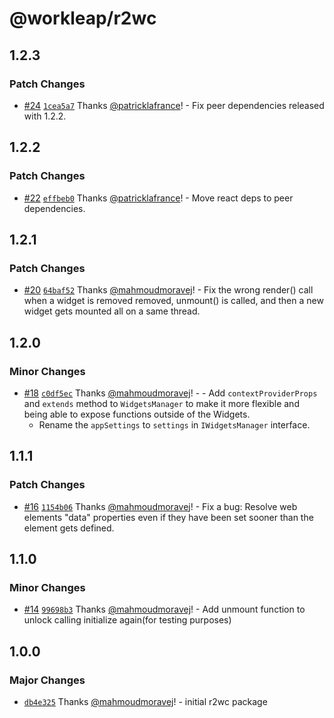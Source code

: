 # @workleap/r2wc

## 1.2.3

### Patch Changes

- [#24](https://github.com/workleap/wl-r2wc/pull/24) [`1cea5a7`](https://github.com/workleap/wl-r2wc/commit/1cea5a7132919be0d159dc2de676d78b247eaf6e) Thanks [@patricklafrance](https://github.com/patricklafrance)! - Fix peer dependencies released with 1.2.2.

## 1.2.2

### Patch Changes

- [#22](https://github.com/workleap/wl-r2wc/pull/22) [`effbeb0`](https://github.com/workleap/wl-r2wc/commit/effbeb07cb02a2817854bf0ef0df18e8b94de066) Thanks [@patricklafrance](https://github.com/patricklafrance)! - Move react deps to peer dependencies.

## 1.2.1

### Patch Changes

- [#20](https://github.com/workleap/wl-r2wc/pull/20) [`64baf52`](https://github.com/workleap/wl-r2wc/commit/64baf528204dcbe2454dba9c3669391b6be76cfd) Thanks [@mahmoudmoravej](https://github.com/mahmoudmoravej)! - Fix the wrong render() call when a widget is removed removed, unmount() is called, and then a new widget gets mounted all on a same thread.

## 1.2.0

### Minor Changes

- [#18](https://github.com/workleap/wl-r2wc/pull/18) [`c0df5ec`](https://github.com/workleap/wl-r2wc/commit/c0df5ec85e796f305de8835114fbf4af12373773) Thanks [@mahmoudmoravej](https://github.com/mahmoudmoravej)! - - Add `contextProviderProps` and `extends` method to `WidgetsManager` to make it more flexible and being able to expose functions outside of the Widgets.
  - Rename the `appSettings` to `settings` in `IWidgetsManager` interface.

## 1.1.1

### Patch Changes

- [#16](https://github.com/workleap/wl-r2wc/pull/16) [`1154b06`](https://github.com/workleap/wl-r2wc/commit/1154b06d52d24ab307305787d5698dff67e8d1fd) Thanks [@mahmoudmoravej](https://github.com/mahmoudmoravej)! - Fix a bug: Resolve web elements "data" properties even if they have been set sooner than the element gets defined.

## 1.1.0

### Minor Changes

- [#14](https://github.com/workleap/wl-r2wc/pull/14) [`99698b3`](https://github.com/workleap/wl-r2wc/commit/99698b38daf8d4834dc68de5d3d50aa1aafa3fa9) Thanks [@mahmoudmoravej](https://github.com/mahmoudmoravej)! - Add unmount function to unlock calling initialize again(for testing purposes)

## 1.0.0

### Major Changes

- [`db4e325`](https://github.com/workleap/wl-r2wc/commit/db4e32527c553a95d6d7a64e754e44acb8d98ceb) Thanks [@mahmoudmoravej](https://github.com/mahmoudmoravej)! - initial r2wc package
